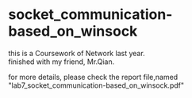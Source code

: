 # socket_communication-based_on_winsock

this is a Coursework of Network last year.  
finished with my friend, Mr.Qian.  

for more details, please check the report file,named "lab7_socket_communication-based_on_winsock.pdf"
